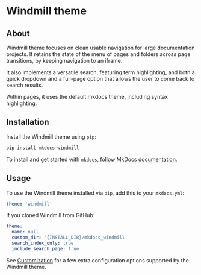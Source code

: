 # Windmill theme

## About

Windmill theme focuses on clean usable navigation for large documentation
projects. It retains the state of the menu of pages and folders across page
transitions, by keeping navigation to an iframe.

It also implements a versatile search, featuring term highlighting, and both a
quick dropdown and a full-page option that allows the user to come back to
search results.

Within pages, it uses the default mkdocs theme, including syntax highlighting.

## Installation

Install the Windmill theme using `pip`:

``` sh
pip install mkdocs-windmill
```

To install and get started with `mkdocs`, follow [MkDocs documentation](http://www.mkdocs.org/#installation).

## Usage

To use the Windmill theme installed via `pip`, add this to your `mkdocs.yml`:

``` yaml
theme: 'windmill'
```

If you cloned Windmill from GitHub:

``` yaml
theme:
  name: null
  custom_dir: '{INSTALL_DIR}/mkdocs_windmill'
  search_index_only: true
  include_search_page: true
```

See [Customization](customization.md) for a few extra configuration options
supported by the Windmill theme.
